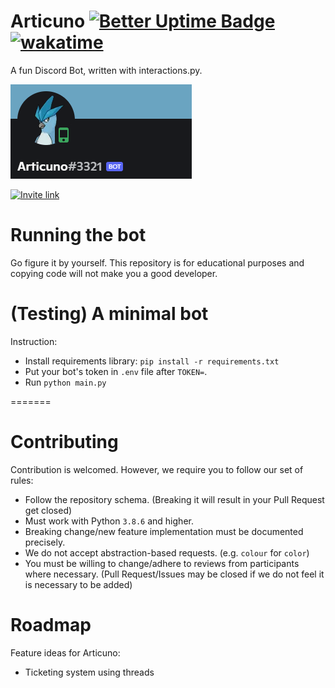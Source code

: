 # Articuno [![Better Uptime Badge](https://betteruptime.com/status-badges/v1/monitor/c1yv.svg)](https://betteruptime.com/?utm_source=status_badge) [![wakatime](https://wakatime.com/badge/github/Articuno-org/Articuno.svg)](https://wakatime.com/badge/github/Jimmy-Blue/Articuno)
A fun Discord Bot, written with interactions.py.

![banner.png](./articuno_banner.png)

[![Invite link](https://img.shields.io/static/v1?label=Articuno&message=Invite-to-server&color=6aa4c1&style=for-the-badge&logo=discord)](https://discord.com/oauth2/authorize?client_id=809084067446259722&permissions=2146958847&scope=bot%20applications.commands)


# Running the bot
Go figure it by yourself. This repository is for educational purposes and copying code will not make you a good developer.

# (Testing) A minimal bot
Instruction:
- Install requirements library: ``pip install -r requirements.txt``
- Put your bot's token in ``.env`` file after ``TOKEN=``.
- Run ``python main.py``

=======
# Contributing
Contribution is welcomed. However, we require you to follow our set of rules:
- Follow the repository schema. (Breaking it will result in your Pull Request get closed)
- Must work with Python ``3.8.6`` and higher.
- Breaking change/new feature implementation must be documented precisely.
- We do not accept abstraction-based requests. (e.g. ``colour`` for ``color``)
- You must be willing to change/adhere to reviews from participants where necessary. (Pull Request/Issues may be closed if we do not feel it is necessary to be added)

# Roadmap

Feature ideas for Articuno:

- Ticketing system using threads